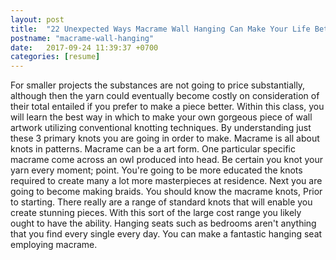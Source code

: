 ```yaml
---
layout: post
title:  "22 Unexpected Ways Macrame Wall Hanging Can Make Your Life Better"
postname: "macrame-wall-hanging"
date:   2017-09-24 11:39:37 +0700
categories: [resume]
---
```

For smaller projects the substances are not going to price substantially, although then the yarn could eventually become costly on consideration of their total entailed if you prefer to make a piece better. Within this class, you will learn the best way in which to make your own gorgeous piece of wall artwork utilizing conventional knotting techniques. By understanding just these 3 primary knots you are going in order to make. Macrame is all about knots in patterns. Macrame can be a art form. One particular specific macrame come across an owl produced into head. Be certain you knot your yarn every moment; point. You're going to be more educated the knots required to create many a lot more masterpieces at residence. Next you are going to become making braids. You should know the macrame knots, Prior to starting. There really are a range of standard knots that will enable you create stunning pieces. With this sort of the large cost range you likely ought to have the ability. Hanging seats such as bedrooms aren't anything that you find every single every day. You can make a fantastic hanging seat employing macrame.
